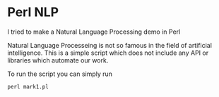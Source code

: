 # Perl NLP

I tried to make a Natural Language Processing demo in Perl

Natural Language Processeing is not so famous in the field of artificial intelligence. This is a simple script which does not include any API or libraries which automate our work.

To run the script you can simply run 
    
    perl mark1.pl
